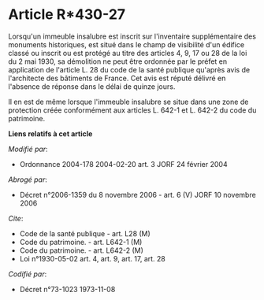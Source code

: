 # Article R*430-27

Lorsqu'un immeuble insalubre est inscrit sur l'inventaire supplémentaire des monuments historiques, est situé dans le champ
de visibilité d'un édifice classé ou inscrit ou est protégé au titre des articles 4, 9, 17 ou 28 de la loi du 2 mai 1930, sa
démolition ne peut être ordonnée par le préfet en application de l'article L. 28 du code de la santé publique qu'après avis
de l'architecte des bâtiments de France. Cet avis est réputé délivré en l'absence de réponse dans le délai de quinze jours.

Il en est de même lorsque l'immeuble insalubre se situe dans une zone de protection créée conformément aux articles L. 642-1
et L. 642-2 du code du patrimoine.

**Liens relatifs à cet article**

_Modifié par_:

  - Ordonnance 2004-178 2004-02-20 art. 3 JORF 24 février 2004

_Abrogé par_:

  - Décret n°2006-1359 du 8 novembre 2006 - art. 6 (V) JORF 10 novembre 2006

_Cite_:

  - Code de la santé publique - art. L28 (M)
  - Code du patrimoine. - art. L642-1 (M)
  - Code du patrimoine. - art. L642-2 (M)
  - Loi n°1930-05-02 art. 4, art. 9, art. 17, art. 28

_Codifié par_:

  - Décret n°73-1023 1973-11-08
